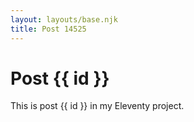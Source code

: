 ```yaml
---
layout: layouts/base.njk
title: Post 14525
---
```


# Post {{ id }}

This is post {{ id }} in my Eleventy project.
